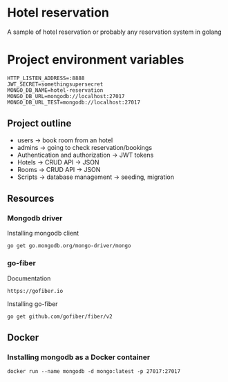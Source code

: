 # Hotel reservation
A sample of hotel reservation or probably any reservation system in golang

# Project environment variables
```
HTTP_LISTEN_ADDRESS=:8888
JWT_SECRET=somethingsupersecret
MONGO_DB_NAME=hotel-reservation
MONGO_DB_URL=mongodb://localhost:27017
MONGO_DB_URL_TEST=mongodb://localhost:27017
```

## Project outline
- users -> book room from an hotel
- admins -> going to check reservation/bookings
- Authentication and authorization -> JWT tokens
- Hotels -> CRUD API -> JSON
- Rooms -> CRUD API -> JSON
- Scripts -> database management -> seeding, migration

## Resources
### Mongodb driver

Installing mongodb client
```
go get go.mongodb.org/mongo-driver/mongo
```

### go-fiber 
Documentation
```
https://gofiber.io
```

Installing go-fiber
```
go get github.com/gofiber/fiber/v2
```

## Docker
### Installing mongodb as a Docker container
```
docker run --name mongodb -d mongo:latest -p 27017:27017
```
